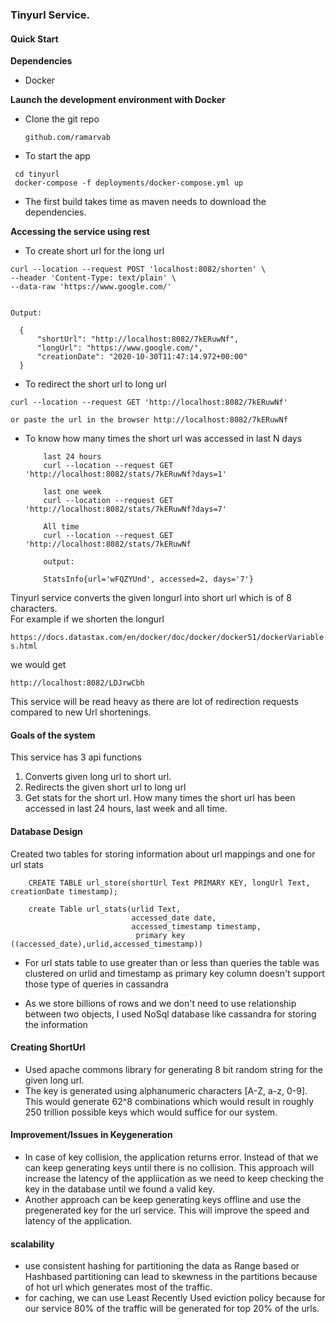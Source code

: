 ### Tinyurl Service.

<h4> Quick Start </h5>

  **Dependencies**

  - Docker
  
  **Launch the development environment with Docker**
  - Clone the git repo
    ```
    github.com/ramarvab
    ```  
  - To start the app
  ```
   cd tinyurl
   docker-compose -f deployments/docker-compose.yml up
  ```
  - The first build takes time as maven needs to download the dependencies.
  
  **Accessing the service using rest**
  
  - To create short url for the long url
  ```
  curl --location --request POST 'localhost:8082/shorten' \
  --header 'Content-Type: text/plain' \
  --data-raw 'https://www.google.com/'
  
  
  Output:
  
    {
        "shortUrl": "http://localhost:8082/7kERuwNf",
        "longUrl": "https://www.google.com/",
        "creationDate": "2020-10-30T11:47:14.972+00:00"
    }  
  ```
  - To redirect the short url to long url
  ```
  curl --location --request GET 'http://localhost:8082/7kERuwNf' 
  
  or paste the url in the browser http://localhost:8082/7kERuwNf
```
-  To know how many times the short url was accessed in last N days
    
    ```
        last 24 hours
        curl --location --request GET 'http://localhost:8082/stats/7kERuwNf?days=1'
        
        last one week 
        curl --location --request GET 'http://localhost:8082/stats/7kERuwNf?days=7'
        
        All time
        curl --location --request GET 'http://localhost:8082/stats/7kERuwNf
        
        output:
        
        StatsInfo{url='wFQZYUnd', accessed=2, days='7'}
    ```
  

Tinyurl service converts the given longurl into short url which is of 8 characters.  
For example if we shorten the longurl  

`https://docs.datastax.com/en/docker/doc/docker/docker51/dockerVariables.html`  

 we would get   
 
 `http://localhost:8082/LDJrwCbh`
 
This service will be read heavy as there are lot of redirection requests compared to new Url shortenings. 
#### Goals of the system
This service has 3 api functions  
1. Converts given long url to short url.
2. Redirects the given short url to long url
3. Get stats for the short url. How many times the short url has been accessed in last 24 hours, last week and all time.


#### Database Design

Created two tables for storing information about url mappings and one for url stats

```
    CREATE TABLE url_store(shortUrl Text PRIMARY KEY, longUrl Text, creationDate timestamp);
    
    create Table url_stats(urlid Text,
                           accessed_date date, 
                           accessed_timestamp timestamp,
                            primary key ((accessed_date),urlid,accessed_timestamp))
```
- For url stats table to use greater than or less than queries the table was clustered on urlid and timestamp
as primary key column doesn't support those type of queries in cassandra

- As we store billions of rows and we don't need to use relationship between two objects, I used
 NoSql database like cassandra for storing the information
 
 #### Creating ShortUrl
 
   - Used apache commons library for generating 8 bit random string for the given long url.
   - The key is generated using alphanumeric characters [A-Z, a-z, 0-9]. This would generate 62^8 combinations
     which would result in roughly 250 trillion possible keys which would suffice for our system.
  
 #### Improvement/Issues in Keygeneration
    
   - In case of key collision, the application returns error. Instead of that we can keep generating keys 
   until there is no collision. This approach will increase the latency of the appliication as we need to 
   keep checking the key in the database until we found a valid key.
   - Another approach can be keep generating keys offline and use the pregenerated key for the url service.
   This will improve the speed and latency of the application.
 
 
#### scalability  
-  use consistent hashing for partitioning the data as Range based or Hashbased partitioning can lead to 
skewness in the partitions because of hot url which generates most of the traffic.
- for caching, we can use Least Recently Used eviction policy because for our service 80% of the traffic
will be generated for top 20% of the urls.
     




